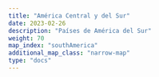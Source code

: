 ```yaml
---
title: "América Central y del Sur"
date: 2023-02-26
description: "Países de América del Sur"
weight: 70
map_index: "southAmerica"
additional_map_class: "narrow-map"
type: "docs"
---
```

